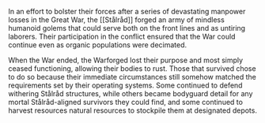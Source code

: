 In an effort to bolster their forces after a series of devastating manpower losses in the Great War, the [[Stålråd]] forged an army of mindless humanoid golems that could serve both on the front lines and as untiring laborers. Their participation in the conflict ensured that the War could continue even as organic populations were decimated. 

When the War ended, the Warforged lost their purpose and most simply ceased functioning, allowing their bodies to rust. Those that survived chose to do so because their immediate circumstances still somehow matched the requirements set by their operating systems. Some continued to defend withering Stålråd structures, while others became bodyguard detail for any mortal Stålråd-aligned survivors they could find, and some continued to harvest resources natural resources to stockpile them at designated depots.